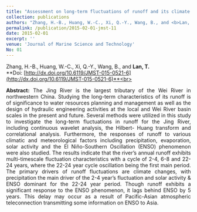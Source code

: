 ```yaml
---
title: "Assessment on long-term fluctuations of runoff and its climate driving factors"
collection: publications
authors: "Zhang, H.-B., Huang, W.-C., Xi, Q.-Y., Wang, B., and <b>Lan, T.</b>"
permalink: /publication/2015-02-01-jmst-11
date: 2015-02-01
excerpt: ''
venue: 'Journal of Marine Science and Technology'
No: 01
---
```

Zhang, H.-B., Huang, W.-C., Xi, Q.-Y., Wang, B., and **Lan, T.**<br>
**Doi: [http://dx.doi.org/10.6119/JMST-015-0521-6](http://dx.doi.org/10.6119/JMST-015-0521-6)**<br>
 <p style="text-align:justify; text-justify:inter-ideograph;">
<b>Abstract:</b> The Jing River is the largest tributary of the Wei River in northwestern China. Studying the long-term characteristics of its runoff is of significance to water resources planning and management as well as the design of hydraulic engineering activities at the local and Wei River basin scales in the present and future. Several methods were utilized in this study to investigate the long-term fluctuations in runoff for the Jing River, including continuous wavelet analysis, the Hilbert- Huang transform and correlational analysis. Furthermore, the responses of runoff to various climatic and meteorological factors including precipitation, evaporation, solar activity and the El Niño-Southern Oscillation (ENSO) phenomenon were also studied. The results indicate that the river’s annual runoff exhibits multi-timescale fluctuation characteristics with a cycle of 2-4, 6-8 and 22-24 years, where the 22-24 year cycle oscillation being the first main period. The primary drivers of runoff fluctuations are climate changes, with precipitation the main driver of the 2-4 year’s fluctuation and solar activity & ENSO dominant for the 22-24 year period. Though runoff exhibits a significant response to the ENSO phenomenon, it lags behind ENSO by 5 years. This delay may occur as a result of Pacific-Asian atmospheric teleconnection transmitting some information on ENSO to Asia. <br>